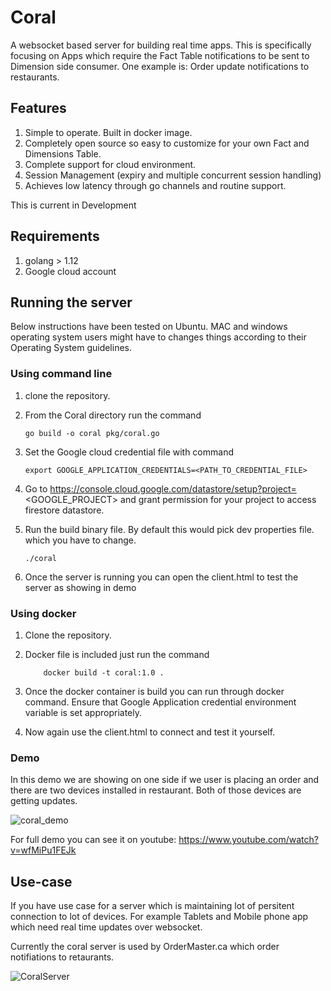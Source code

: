 # Coral
A websocket based server for building real time apps. This is specifically focusing on Apps which require the Fact Table notifications to be sent to Dimension side consumer.
One example is:
  Order update notifications to restaurants.


## Features

1. Simple to operate. Built in docker image.
2. Completely open source so easy to customize for your own Fact and Dimensions Table.
3. Complete support for cloud environment.
4. Session Management (expiry and multiple concurrent session handling)
5. Achieves low latency through go channels and routine support.


This is current in Development


## Requirements
1. golang > 1.12
2. Google cloud account


## Running the server
Below instructions have been tested on Ubuntu.
MAC and windows operating system users might have to changes things according to their Operating System guidelines.

### Using command line

1. clone the repository.
2. From the Coral directory run the command
     
       go build -o coral pkg/coral.go
    
3. Set the Google cloud credential file with command

       export GOOGLE_APPLICATION_CREDENTIALS=<PATH_TO_CREDENTIAL_FILE>
       
4. Go to https://console.cloud.google.com/datastore/setup?project=<GOOGLE_PROJECT> and grant permission for your project
to access firestore datastore. 
         
5. Run the build binary file. By default this would pick dev properties file. which you have to change.
       
       ./coral
         
6. Once the server is running you can open the client.html to test the server as showing in demo
### Using docker
1. Clone the repository.

2. Docker file is included just run the command
    
           docker build -t coral:1.0 .

3. Once the docker container is build you can run through docker command. Ensure that Google Application credential
   environment variable is set appropriately.
   
4. Now again use the client.html to connect and test it yourself.           
           

### Demo
In this demo we are showing on one side if we user is placing an order and there are two devices installed in restaurant. Both of those devices are getting updates.

![coral_demo](https://user-images.githubusercontent.com/60743403/77870912-add9d980-7210-11ea-8694-63e5155d9f6b.gif)

For full demo you can see it on youtube: https://www.youtube.com/watch?v=wfMiPu1FEJk

## Use-case
If you have use case for a server which is maintaining lot of persitent connection to lot of devices. 
For example Tablets and Mobile phone app which need real time updates over websocket. 

Currently the coral server is used by OrderMaster.ca which order notifiations to retaurants.

![CoralServer](https://user-images.githubusercontent.com/60743403/77486107-36b5d700-6e05-11ea-80eb-cc20502824d8.png)

